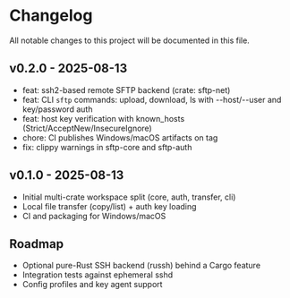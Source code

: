 # Changelog

All notable changes to this project will be documented in this file.

## v0.2.0 - 2025-08-13
- feat: ssh2-based remote SFTP backend (crate: sftp-net)
- feat: CLI `sftp` commands: upload, download, ls with --host/--user and key/password auth
- feat: host key verification with known_hosts (Strict/AcceptNew/InsecureIgnore)
- chore: CI publishes Windows/macOS artifacts on tag
- fix: clippy warnings in sftp-core and sftp-auth

## v0.1.0 - 2025-08-13
- Initial multi-crate workspace split (core, auth, transfer, cli)
- Local file transfer (copy/list) + auth key loading
- CI and packaging for Windows/macOS

## Roadmap
- Optional pure-Rust SSH backend (russh) behind a Cargo feature
- Integration tests against ephemeral sshd
- Config profiles and key agent support
